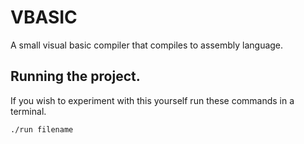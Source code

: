 # VBASIC
A small visual basic compiler that compiles to assembly language.

## Running the project.
If you wish to experiment with this yourself run these commands in a terminal.

```
./run filename
```
